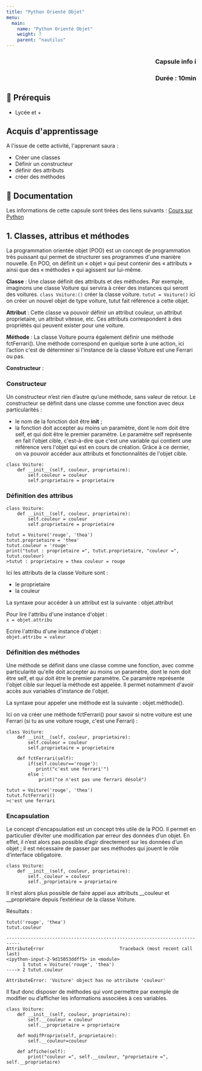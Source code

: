 ```yaml
---
title: "Python Orienté Objet"
menu:
  main:
    name: "Python Orienté Objet"
    weight: 7
    parent: "nautilus"
---
```


### **<p style="text-align: right;">Capsule info ℹ️</p>**
### <p style="text-align: right;">Durée : 10min</p>

## 🎒 Prérequis

- Lycée et +

## Acquis d'apprentissage
A l'issue de cette activité, l'apprenant saura : 
- Créer une classes 
- Définir un constructeur
- définir des attributs
- créer des méthodes  

## 📗 Documentation

Les informations de cette capsule sont tirées des liens suivants :
[Cours sur Python](https://courspython.com/bases-python.html)


## 1. Classes, attribus et méthodes 

La programmation orientée objet (POO) est un concept de programmation très puissant qui permet de structurer ses programmes d'une manière nouvelle. En POO, on définit un « objet » qui peut contenir des « attributs » ainsi que des « méthodes » qui agissent sur lui-même.

**Classe** : Une classe définit des attributs et des méthodes. Par exemple, imaginons une classe Voiture qui servira à créer des instances qui seront des voitures. 
`class Voiture:()` créer la classe voiture. 
`tutut = Voiture()` ici on créer un nouvel objet de type voiture, tutut fait référence a cette objet. 

**Attribut** : Cette classe va pouvoir définir un attribut couleur, un attribut proprietaire, un attribut vitesse, etc. Ces attributs correspondent à des propriétés qui peuvent exister pour une voiture. 

**Méthode** : La classe Voiture pourra également définir une méthode fctFerrari(). Une méthode correspond en quelque sorte à une action, ici l’action c'est de déterminer si l'instance de la classe Voiture est une Ferrari ou pas. 

**Constructeur** :  

### Constructeur 

Un constructeur n’est rien d’autre qu’une méthode, sans valeur de retour. Le constructeur se définit dans une classe comme une fonction avec deux particularités :
* le nom de la fonction doit être __init__ ;
* la fonction doit accepter au moins un paramètre, dont le nom doit être self, et qui doit être le premier paramètre.
Le paramètre self représente en fait l'objet cible, c'est-à-dire que c'est une variable qui contient une référence vers l'objet qui est en cours de création. Grâce à ce dernier, on va pouvoir accéder aux attributs et fonctionnalités de l'objet cible.

```
class Voiture:
    def __init__(self, couleur, proprietaire):
        self.couleur = couleur
        self.proprietaire = proprietaire
```

### Définition des attribus 

```
class Voiture:
    def __init__(self, couleur, proprietaire):
        self.couleur = couleur
        self.proprietaire = proprietaire

tutut = Voiture('rouge', 'thea')
tutut.proprietaire = 'thea'
tutut.couleur = 'rouge'
print("tutut : proprietaire =", tutut.proprietaire, "couleur =", tutut.couleur)
>tutut : proprietaire = thea couleur = rouge
```
Ici les attributs de la classe Voiture sont : 
- le proprietaire  
- la couleur    

La syntaxe pour accéder à un attribut est la suivante : objet.attribut

Pour lire l'attribu d'une instance d'objet :   
`x = objet.attribu`  

Ecrire l'attribu d'une instance d'objet :   
`objet.attribu = valeur`   


### Définition des méthodes 

Une méthode se définit dans une classe comme une fonction, avec comme particularité qu'elle doit accepter au moins un paramètre, dont le nom doit être self, et qui doit être le premier paramètre. Ce paramètre représente l'objet cible sur lequel la méthode est appelée. Il permet notamment d'avoir accès aux variables d'instance de l'objet.

La syntaxe pour appeler une méthode est la suivante : objet.méthode(). 

Ici on va créer une méthode fctFerrari() pour savoir si notre voiture est une Ferrari (si tu as une voiture rouge, c'est une Ferrari) :  
```
class Voiture:
    def __init__(self, couleur, proprietaire):
        self.couleur = couleur
        self.proprietaire = proprietaire
        
    def fctFerrari(self): 
        if(self.couleur=='rouge'):
           print("c'est une ferrari'")
        else : 
            print("ce n'est pas une ferrari désolé")

tutut = Voiture('rouge', 'thea')
tutut.fctFerrari()
>c'est une ferrari
```
### Encapsulation 

Le concept d'encapsulation est un concept très utile de la POO. Il permet en particulier d’éviter une modification par erreur des données d’un objet. En effet, il n’est alors pas possible d’agir directement sur les données d’un objet ; il est nécessaire de passer par ses méthodes qui jouent le rôle d’interface obligatoire.
```
class Voiture:
    def __init__(self, couleur, proprietaire):
        self._couleur = couleur
        self._proprietaire = proprietaire
```
Il n’est alors plus possible de faire appel aux attributs __couleur et __proprietaire depuis l’extérieur de la classe Voiture.

Résultats : 
```
tutut('rouge', 'thea')
tutut.couleur

---------------------------------------------------------------------------
AttributeError                            Traceback (most recent call last)
<ipython-input-2-9d15053ddff5> in <module>
      1 tutut = Voiture('rouge', 'thea')
----> 2 tutut.couleur

AttributeError: 'Voiture' object has no attribute 'couleur'
```

Il faut donc disposer de méthodes qui vont permettre par exemple de modifier ou d’afficher les informations associées à ces variables. 
```
class Voiture:
    def __init__(self, couleur, proprietaire):
        self.__couleur = couleur
        self.__proprietaire = proprietaire
    
    def modifProprio(self, proprietaire):
        self.__couleur=couleur
    
    def affiche(self):
        print("couleur =", self.__couleur, "proprietaire =", self.__proprietaire)
    
```